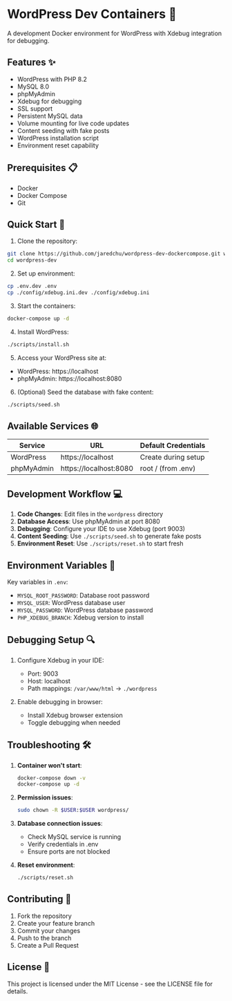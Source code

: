# WordPress Dev Containers 🚀

A development Docker environment for WordPress with Xdebug integration for debugging.

## Features ✨

- WordPress with PHP 8.2
- MySQL 8.0
- phpMyAdmin
- Xdebug for debugging
- SSL support
- Persistent MySQL data
- Volume mounting for live code updates
- Content seeding with fake posts
- WordPress installation script
- Environment reset capability

## Prerequisites 📋

- Docker
- Docker Compose
- Git

## Quick Start 🚀

1. Clone the repository:
```bash
git clone https://github.com/jaredchu/wordpress-dev-dockercompose.git wordpress-dev
cd wordpress-dev
```

2. Set up environment:
```bash
cp .env.dev .env
cp ./config/xdebug.ini.dev ./config/xdebug.ini
```

3. Start the containers:
```bash
docker-compose up -d
```

4. Install WordPress:
```bash
./scripts/install.sh
```

5. Access your WordPress site at:
- WordPress: https://localhost
- phpMyAdmin: https://localhost:8080

6. (Optional) Seed the database with fake content:
```bash
./scripts/seed.sh
```

## Available Services 🌐

| Service    | URL                | Default Credentials |
|------------|-------------------|---------------------|
| WordPress  | https://localhost | Create during setup |
| phpMyAdmin | https://localhost:8080 | root / (from .env) |

## Development Workflow 💻

1. **Code Changes**: Edit files in the `wordpress` directory
2. **Database Access**: Use phpMyAdmin at port 8080
3. **Debugging**: Configure your IDE to use Xdebug (port 9003)
4. **Content Seeding**: Use `./scripts/seed.sh` to generate fake posts
5. **Environment Reset**: Use `./scripts/reset.sh` to start fresh

## Environment Variables 🔧

Key variables in `.env`:
- `MYSQL_ROOT_PASSWORD`: Database root password
- `MYSQL_USER`: WordPress database user
- `MYSQL_PASSWORD`: WordPress database password
- `PHP_XDEBUG_BRANCH`: Xdebug version to install

## Debugging Setup 🔍

1. Configure Xdebug in your IDE:
   - Port: 9003
   - Host: localhost
   - Path mappings: `/var/www/html` → `./wordpress`

2. Enable debugging in browser:
   - Install Xdebug browser extension
   - Toggle debugging when needed

## Troubleshooting 🛠️

1. **Container won't start**:
   ```bash
   docker-compose down -v
   docker-compose up -d
   ```

2. **Permission issues**:
   ```bash
   sudo chown -R $USER:$USER wordpress/
   ```

3. **Database connection issues**:
   - Check MySQL service is running
   - Verify credentials in .env
   - Ensure ports are not blocked

4. **Reset environment**:
   ```bash
   ./scripts/reset.sh
   ```

## Contributing 🤝

1. Fork the repository
2. Create your feature branch
3. Commit your changes
4. Push to the branch
5. Create a Pull Request

## License 📄

This project is licensed under the MIT License - see the LICENSE file for details.
